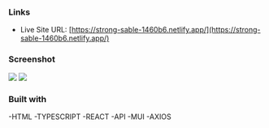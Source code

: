 

### Links

- Live Site URL: [https://strong-sable-1460b6.netlify.app/](https://strong-sable-1460b6.netlify.app/)

### Screenshot
![](./images/lightscreenshot.PNG)
![](./images/screenshot.PNG)


### Built with

-HTML
-TYPESCRIPT
-REACT
-API
-MUI
-AXIOS



